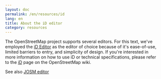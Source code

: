 ```yaml
---
layout: doc
permalink: /en/resources/id 
lang: en
title: About the iD editor
category: resources
---
```


The OpenStreetMap project supports several editors. For this text, we've employed the [iD Editor](http://wiki.openstreetmap.org/wiki/ID) as the editor of choice because of it's ease-of-use, limited barriers to entry, and simplicity of design. If you're interested in more information on how to use iD or technical specifications, please refer to the [iD](http://wiki.openstreetmap.org/wiki/ID) page on the OpenStreetMap wiki.

See also [JOSM editor](_posts/en/modules/resources/josm.md)

